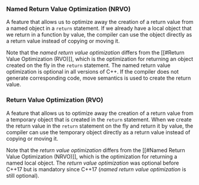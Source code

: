 ### Named Return Value Optimization (NRVO)
A feature that allows us to optimize away the creation of a return value from a named object in a `return` statement. If we already have a local object that we return in a function by value, the compiler can use the object directly as a return value instead of copying or moving it.

Note that the *named return value optimization* differs from the [[#Return Value Optimization (RVO)]], which is the optimization for returning an object created on the fly in the `return` statement. The named return value optimization is optional in all versions of C++. If the compiler does not generate corresponding code, move semantics is used to create the return value.

### Return Value Optimization (RVO)
A feature that allows us to optimize away the creation of a return value from a temporary object that is created in the `return` statement. When we create the return value in the `return` statement on the fly and return it by value, the compiler can use the temporary object directly as a return value instead of copying or moving it.

Note that the *return value optimization* differs from the [[#Named Return Value Optimization (NRVO)]], which is the optimization for returning a named local object. The *return value optimization* was optional before C++17 but is mandatory since C++17 (*named return value optimization* is still optional).